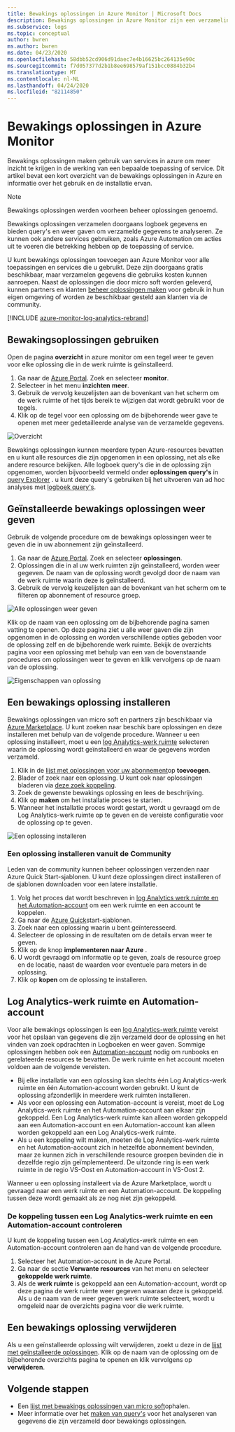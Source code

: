 ```yaml
---
title: Bewakings oplossingen in Azure Monitor | Microsoft Docs
description: Bewakings oplossingen in Azure Monitor zijn een verzameling regels voor logica, visualisatie en gegevens aanschaf die gegevens over een bepaald probleem gebied hebben gedraaid.  Dit artikel bevat informatie over het installeren en gebruiken van bewakings oplossingen.
ms.subservice: logs
ms.topic: conceptual
author: bwren
ms.author: bwren
ms.date: 04/23/2020
ms.openlocfilehash: 58dbb52cd906d91daec7e4b16625bc264135e90c
ms.sourcegitcommit: f7d057377d2b1b8ee698579af151bcc0884b32b4
ms.translationtype: MT
ms.contentlocale: nl-NL
ms.lasthandoff: 04/24/2020
ms.locfileid: "82114850"
---
```

# <a name="monitoring-solutions-in-azure-monitor"></a>Bewakings oplossingen in Azure Monitor

Bewakings oplossingen maken gebruik van services in azure om meer inzicht te krijgen in de werking van een bepaalde toepassing of service. Dit artikel bevat een kort overzicht van de bewakings oplossingen in Azure en informatie over het gebruik en de installatie ervan.

> [!NOTE]
> Bewakings oplossingen werden voorheen beheer oplossingen genoemd.

Bewakings oplossingen verzamelen doorgaans logboek gegevens en bieden query's en weer gaven om verzamelde gegevens te analyseren. Ze kunnen ook andere services gebruiken, zoals Azure Automation om acties uit te voeren die betrekking hebben op de toepassing of service.

U kunt bewakings oplossingen toevoegen aan Azure Monitor voor alle toepassingen en services die u gebruikt. Deze zijn doorgaans gratis beschikbaar, maar verzamelen gegevens die gebruiks kosten kunnen aanroepen. Naast de oplossingen die door micro soft worden geleverd, kunnen partners en klanten [beheer oplossingen maken](solutions-creating.md) voor gebruik in hun eigen omgeving of worden ze beschikbaar gesteld aan klanten via de community.

[!INCLUDE [azure-monitor-log-analytics-rebrand](../../../includes/azure-monitor-log-analytics-rebrand.md)]

## <a name="use-monitoring-solutions"></a>Bewakingsoplossingen gebruiken

Open de pagina **overzicht** in azure monitor om een tegel weer te geven voor elke oplossing die in de werk ruimte is geïnstalleerd. 

1. Ga naar de [Azure Portal](https://ms.portal.azure.com). Zoek en selecteer **monitor**.
1. Selecteer in het menu **inzichten** **meer**.
1. Gebruik de vervolg keuzelijsten aan de bovenkant van het scherm om de werk ruimte of het tijds bereik te wijzigen dat wordt gebruikt voor de tegels.
1. Klik op de tegel voor een oplossing om de bijbehorende weer gave te openen met meer gedetailleerde analyse van de verzamelde gegevens.

![Overzicht](media/solutions/overview.png)

Bewakings oplossingen kunnen meerdere typen Azure-resources bevatten en u kunt alle resources die zijn opgenomen in een oplossing, net als elke andere resource bekijken. Alle logboek query's die in de oplossing zijn opgenomen, worden bijvoorbeeld vermeld onder **oplossingen query's** in [query Explorer](../log-query/get-started-portal.md#load-queries) . u kunt deze query's gebruiken bij het uitvoeren van ad hoc analyses met [logboek query's](../log-query/log-query-overview.md).

## <a name="list-installed-monitoring-solutions"></a>Geïnstalleerde bewakings oplossingen weer geven

Gebruik de volgende procedure om de bewakings oplossingen weer te geven die in uw abonnement zijn geïnstalleerd.

1. Ga naar de [Azure Portal](https://ms.portal.azure.com). Zoek en selecteer **oplossingen**.
1. Oplossingen die in al uw werk ruimten zijn geïnstalleerd, worden weer gegeven. De naam van de oplossing wordt gevolgd door de naam van de werk ruimte waarin deze is geïnstalleerd.
1. Gebruik de vervolg keuzelijsten aan de bovenkant van het scherm om te filteren op abonnement of resource groep.


![Alle oplossingen weer geven](media/solutions/list-solutions-all.png)

Klik op de naam van een oplossing om de bijbehorende pagina samen vatting te openen. Op deze pagina ziet u alle weer gaven die zijn opgenomen in de oplossing en worden verschillende opties geboden voor de oplossing zelf en de bijbehorende werk ruimte. Bekijk de overzichts pagina voor een oplossing met behulp van een van de bovenstaande procedures om oplossingen weer te geven en klik vervolgens op de naam van de oplossing.

![Eigenschappen van oplossing](media/solutions/solution-properties.png)

## <a name="install-a-monitoring-solution"></a>Een bewakings oplossing installeren

Bewakings oplossingen van micro soft en partners zijn beschikbaar via [Azure Marketplace](https://azuremarketplace.microsoft.com). U kunt zoeken naar beschik bare oplossingen en deze installeren met behulp van de volgende procedure. Wanneer u een oplossing installeert, moet u een [log Analytics-werk ruimte](../platform/manage-access.md) selecteren waarin de oplossing wordt geïnstalleerd en waar de gegevens worden verzameld.

1. Klik in de [lijst met oplossingen voor uw abonnement](#list-installed-monitoring-solutions)op **toevoegen**.
1. Blader of zoek naar een oplossing. U kunt ook naar oplossingen bladeren via [deze zoek koppeling](https://azuremarketplace.microsoft.com/en-us/marketplace/apps/category/management-tools?page=1&subcategories=management-solutions).
1. Zoek de gewenste bewakings oplossing en lees de beschrijving.
1. Klik op **maken** om het installatie proces te starten.
1. Wanneer het installatie proces wordt gestart, wordt u gevraagd om de Log Analytics-werk ruimte op te geven en de vereiste configuratie voor de oplossing op te geven.

![Een oplossing installeren](media/solutions/install-solution.png)

### <a name="install-a-solution-from-the-community"></a>Een oplossing installeren vanuit de Community

Leden van de community kunnen beheer oplossingen verzenden naar Azure Quick Start-sjablonen. U kunt deze oplossingen direct installeren of de sjablonen downloaden voor een latere installatie.

1. Volg het proces dat wordt beschreven in [log Analytics werk ruimte en het Automation-account](#log-analytics-workspace-and-automation-account) om een werk ruimte en een account te koppelen.
2. Ga naar de [Azure Quick](https://azure.microsoft.com/documentation/templates/)start-sjablonen. 
3. Zoek naar een oplossing waarin u bent geïnteresseerd.
4. Selecteer de oplossing in de resultaten om de details ervan weer te geven.
5. Klik op de knop **implementeren naar Azure** .
6. U wordt gevraagd om informatie op te geven, zoals de resource groep en de locatie, naast de waarden voor eventuele para meters in de oplossing.
7. Klik op **kopen** om de oplossing te installeren.

## <a name="log-analytics-workspace-and-automation-account"></a>Log Analytics-werk ruimte en Automation-account

Voor alle bewakings oplossingen is een [log Analytics-werk ruimte](../platform/manage-access.md) vereist voor het opslaan van gegevens die zijn verzameld door de oplossing en het vinden van zoek opdrachten in Logboeken en weer gaven. Sommige oplossingen hebben ook een [Automation-account](../../automation/automation-security-overview.md#automation-account-overview) nodig om runbooks en gerelateerde resources te bevatten. De werk ruimte en het account moeten voldoen aan de volgende vereisten.

* Bij elke installatie van een oplossing kan slechts één Log Analytics-werk ruimte en één Automation-account worden gebruikt. U kunt de oplossing afzonderlijk in meerdere werk ruimten installeren.
* Als voor een oplossing een Automation-account is vereist, moet de Log Analytics-werk ruimte en het Automation-account aan elkaar zijn gekoppeld. Een Log Analytics-werk ruimte kan alleen worden gekoppeld aan een Automation-account en een Automation-account kan alleen worden gekoppeld aan een Log Analytics-werk ruimte.
* Als u een koppeling wilt maken, moeten de Log Analytics-werk ruimte en het Automation-account zich in hetzelfde abonnement bevinden, maar ze kunnen zich in verschillende resource groepen bevinden die in dezelfde regio zijn geïmplementeerd. De uitzonde ring is een werk ruimte in de regio VS-Oost en Automation-account in VS-Oost 2.

Wanneer u een oplossing installeert via de Azure Marketplace, wordt u gevraagd naar een werk ruimte en een Automation-account. De koppeling tussen deze wordt gemaakt als ze nog niet zijn gekoppeld.

### <a name="verify-the-link-between-a-log-analytics-workspace-and-automation-account"></a>De koppeling tussen een Log Analytics-werk ruimte en een Automation-account controleren

U kunt de koppeling tussen een Log Analytics-werk ruimte en een Automation-account controleren aan de hand van de volgende procedure.

1. Selecteer het Automation-account in de Azure Portal.
1. Ga naar de sectie **Verwante resources** van het menu en selecteer **gekoppelde werk ruimte**.
1. Als de **werk ruimte** is gekoppeld aan een Automation-account, wordt op deze pagina de werk ruimte weer gegeven waaraan deze is gekoppeld. Als u de naam van de weer gegeven werk ruimte selecteert, wordt u omgeleid naar de overzichts pagina voor die werk ruimte.

## <a name="remove-a-monitoring-solution"></a>Een bewakings oplossing verwijderen

Als u een geïnstalleerde oplossing wilt verwijderen, zoekt u deze in de [lijst met geïnstalleerde oplossingen](#list-installed-monitoring-solutions). Klik op de naam van de oplossing om de bijbehorende overzichts pagina te openen en klik vervolgens op **verwijderen**.

## <a name="next-steps"></a>Volgende stappen

* Een [lijst met bewakings oplossingen van micro soft](solutions-inventory.md)ophalen.
* Meer informatie over het [maken van query's](../log-query/log-query-overview.md) voor het analyseren van gegevens die zijn verzameld door bewakings oplossingen.